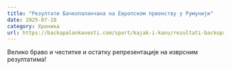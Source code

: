 ```yaml
---
title: "Резултати Бачкопаланчана на Европском првенству у Румунији"
date: 2025-07-10
category: Хроника
url: https://backapalankavesti.com/sport/kajak-i-kanu/rezultati-backopalancana-na-evropskom-prvenstvu-u-rumuniji/
---
```


Велико браво и честитке и остатку репрезентације на изврсним резултатима!
